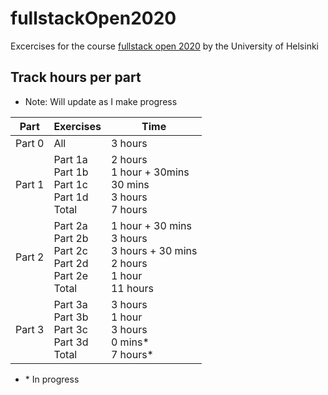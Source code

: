 # fullstackOpen2020

Excercises for the course [fullstack open 2020](https://fullstackopen.com/en/) by the University of Helsinki

## Track hours per part

-   Note: Will update as I make progress

| Part   | Exercises                                                    | Time                                                                              |
| ------ | ------------------------------------------------------------ | --------------------------------------------------------------------------------- |
| Part 0 | All                                                          | 3 hours                                                                           |
| Part 1 | Part 1a<br>Part 1b<br>Part 1c<br>Part 1d<br>Total            | 2 hours<br>1 hour + 30mins<br>30 mins<br>3 hours<br>7 hours                       |
| Part 2 | Part 2a<br>Part 2b<br>Part 2c<br>Part 2d<br>Part 2e<br>Total | 1 hour + 30 mins<br>3 hours<br>3 hours + 30 mins<br>2 hours<br>1 hour<br>11 hours |
| Part 3 | Part 3a<br>Part 3b<br>Part 3c<br>Part 3d<br>Total            | 3 hours<br>1 hour<br>3 hours<br>0 mins\*<br>7 hours\*                             |

-   \* In progress
